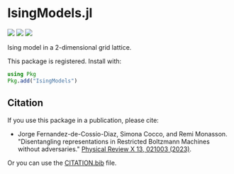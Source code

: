 # IsingModels.jl

[![](https://img.shields.io/badge/docs-stable-blue.svg)](https://cossio.github.io/IsingModels.jl/stable)
[![](https://img.shields.io/badge/docs-dev-blue.svg)](https://cossio.github.io/IsingModels.jl/dev)
![](https://github.com/cossio/IsingModels.jl/workflows/CI/badge.svg)

Ising model in a 2-dimensional grid lattice.

This package is registered. Install with:

```julia
using Pkg
Pkg.add("IsingModels")
```

## Citation

If you use this package in a publication, please cite:

* Jorge Fernandez-de-Cossio-Diaz, Simona Cocco, and Remi Monasson. "Disentangling representations in Restricted Boltzmann Machines without adversaries." [Physical Review X 13, 021003 (2023)](https://journals.aps.org/prx/abstract/10.1103/PhysRevX.13.021003).

Or you can use the [CITATION.bib](https://github.com/cossio/IsingModels.jl/blob/master/CITATION.bib) file.
